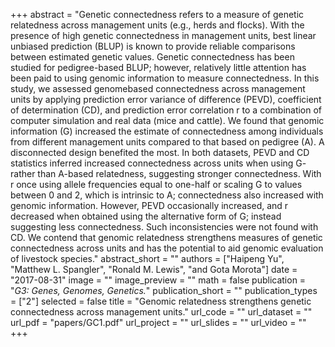+++ 
abstract = "Genetic connectedness refers to a measure of genetic relatedness across management units
(e.g., herds and flocks). With the presence of high genetic connectedness in management units, best linear
unbiased prediction (BLUP) is known to provide reliable comparisons between estimated genetic values.
Genetic connectedness has been studied for pedigree-based BLUP; however, relatively little attention has
been paid to using genomic information to measure connectedness. In this study, we assessed genomebased
connectedness across management units by applying prediction error variance of difference (PEVD),
coefficient of determination (CD), and prediction error correlation r to a combination of computer simulation
and real data (mice and cattle). We found that genomic information (G) increased the estimate of connectedness
among individuals from different management units compared to that based on pedigree (A). A
disconnected design benefited the most. In both datasets, PEVD and CD statistics inferred increased
connectedness across units when using G- rather than A-based relatedness, suggesting stronger connectedness.
With r once using allele frequencies equal to one-half or scaling G to values between 0 and 2, which
is intrinsic to A; connectedness also increased with genomic information. However, PEVD occasionally
increased, and r decreased when obtained using the alternative form of G; instead suggesting less connectedness.
Such inconsistencies were not found with CD. We contend that genomic relatedness strengthens
measures of genetic connectedness across units and has the potential to aid genomic evaluation of
livestock species."
abstract_short = ""
authors = ["Haipeng Yu", "Matthew L. Spangler", "Ronald M. Lewis", "and Gota Morota"]
date = "2017-08-31"
image = ""
image_preview = ""
math = false
publication = "*G3: Genes, Genomes, Genetics.*"
publication_short = ""
publication_types = ["2"]
selected = false
title = "Genomic relatedness strengthens genetic connectedness across management units."
url_code = ""
url_dataset = ""
url_pdf = "papers/GC1.pdf"
url_project = ""
url_slides = ""
url_video = ""
+++
